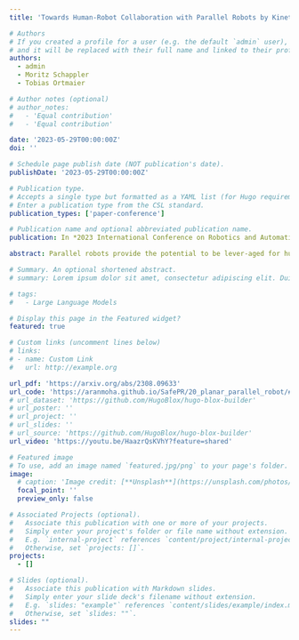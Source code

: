 ```yaml
---
title: 'Towards Human-Robot Collaboration with Parallel Robots by Kinetostatic Analysis, Impedance Control and Contact Detection'

# Authors
# If you created a profile for a user (e.g. the default `admin` user), write the username (folder name) here
# and it will be replaced with their full name and linked to their profile.
authors:
  - admin
  - Moritz Schappler
  - Tobias Ortmaier

# Author notes (optional)
# author_notes:
#   - 'Equal contribution'
#   - 'Equal contribution'

date: '2023-05-29T00:00:00Z'
doi: ''

# Schedule page publish date (NOT publication's date).
publishDate: '2023-05-29T00:00:00Z'

# Publication type.
# Accepts a single type but formatted as a YAML list (for Hugo requirements).
# Enter a publication type from the CSL standard.
publication_types: ['paper-conference']

# Publication name and optional abbreviated publication name.
publication: In *2023 International Conference on Robotics and Automation*

abstract: Parallel robots provide the potential to be lever-aged for human-robot collaboration (HRC) due to low collision energies even at high speeds resulting from their reduced moving masses. However, the risk of unintended contact with the leg chains increases compared to the structure of serial robots. As a first step towards HRC, contact cases on the whole parallel robot structure are investigated and a disturbance observer based on generalized momenta and measurements of motor current is applied. In addition, a Kalman filter and a second-order sliding-mode observer based on generalized momenta are compared in terms of error and detection time. Gearless direct drives with low friction improve external force estimation and enable low impedance. The experimental validation is performed with two force-torque sensors and a kinetostatic model. This allows a new identification method of the motor torque constant of an assembled parallel robot to estimate external forces from the motor current and via a dynamics model. A Cartesian impedance control scheme for compliant robot-environmental dynamics with stiffness from 0.1-2N/mm and the force observation for low forces over the entire structure are validated. The observers are used for collisions and clamping at velocities of 0.4-0.9 m/s for detection within 9–58 ms and a reaction in the form of a zero-g mode.

# Summary. An optional shortened abstract.
# summary: Lorem ipsum dolor sit amet, consectetur adipiscing elit. Duis posuere tellus ac convallis placerat. Proin tincidunt magna sed ex sollicitudin condimentum.

# tags:
#   - Large Language Models

# Display this page in the Featured widget?
featured: true

# Custom links (uncomment lines below)
# links:
# - name: Custom Link
#   url: http://example.org

url_pdf: 'https://arxiv.org/abs/2308.09633'
url_code: 'https://aranmoha.github.io/SafePR/20_planar_parallel_robot/#structure'
# url_dataset: 'https://github.com/HugoBlox/hugo-blox-builder'
# url_poster: ''
# url_project: ''
# url_slides: ''
# url_source: 'https://github.com/HugoBlox/hugo-blox-builder'
url_video: 'https://youtu.be/HaazrQsKVhY?feature=shared'

# Featured image
# To use, add an image named `featured.jpg/png` to your page's folder.
image:
  # caption: 'Image credit: [**Unsplash**](https://unsplash.com/photos/pLCdAaMFLTE)'
  focal_point: ''
  preview_only: false

# Associated Projects (optional).
#   Associate this publication with one or more of your projects.
#   Simply enter your project's folder or file name without extension.
#   E.g. `internal-project` references `content/project/internal-project/index.md`.
#   Otherwise, set `projects: []`.
projects:
  - []

# Slides (optional).
#   Associate this publication with Markdown slides.
#   Simply enter your slide deck's filename without extension.
#   E.g. `slides: "example"` references `content/slides/example/index.md`.
#   Otherwise, set `slides: ""`.
slides: ""
---
```


<!-- {{% callout note %}}
Click the _Cite_ button above to demo the feature to enable visitors to import publication metadata into their reference management software.
{{% /callout %}}

{{% callout note %}}
Create your slides in Markdown - click the _Slides_ button to check out the example.
{{% /callout %}}

Add the publication's **full text** or **supplementary notes** here. You can use rich formatting such as including [code, math, and images](https://docs.hugoblox.com/content/writing-markdown-latex/). -->
